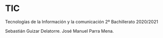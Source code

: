 # TIC

Tecnologías de la Información y la comunicación 2º Bachillerato 2020/2021

Sebastián Guizar Delatorre. José Manuel Parra Mena. 
